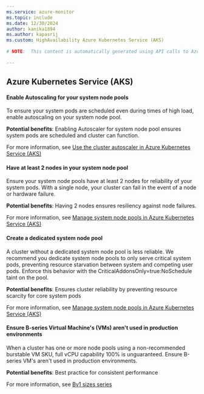 ```yaml
---
ms.service: azure-monitor
ms.topic: include
ms.date: 12/30/2024
author: kanika1894
ms.author: kapasrij
ms.custom: HighAvailability Azure Kubernetes Service (AKS)
  
# NOTE:  This content is automatically generated using API calls to Azure. Any edits made on these files will be overwritten in the next run of the script. 
  
---
```

  
## Azure Kubernetes Service (AKS)  
  
<!--70829b1a-272b-4728-b418-8f1a56432d33_begin-->

#### Enable Autoscaling for your system node pools  
  
To ensure your system pods are scheduled even during times of high load, enable autoscaling on your system node pool.  
  
**Potential benefits**: Enabling Autoscaler for system node pool ensures system pods are scheduled and cluster can function.  

For more information, see [Use the cluster autoscaler in Azure Kubernetes Service (AKS)](/azure/aks/cluster-autoscaler?tabs=azure-cli#before-you-begin)  

<!--70829b1a-272b-4728-b418-8f1a56432d33_end-->

<!--a9228ae7-4386-41be-b527-acd59fad3c79_begin-->

#### Have at least 2 nodes in your system node pool  
  
Ensure your system node pools have at least 2 nodes for reliability of your system pods. With a single node, your cluster can fail in the event of a node or hardware failure.  
  
**Potential benefits**: Having 2 nodes ensures resiliency against node failures.  

For more information, see [Manage system node pools in Azure Kubernetes Service (AKS)](/azure/aks/use-system-pools?tabs=azure-cli#system-and-user-node-pools)  

<!--a9228ae7-4386-41be-b527-acd59fad3c79_end-->

<!--f31832f1-7e87-499d-a52a-120f610aba98_begin-->

#### Create a dedicated system node pool  
  
A cluster without a dedicated system node pool is less reliable. We recommend you dedicate system node pools to only serve critical system pods, preventing resource starvation between system and competing user pods. Enforce this behavior with the CriticalAddonsOnly=true:NoSchedule taint on the pool.  
  
**Potential benefits**: Ensures cluster reliability by preventing resource scarcity for core system pods  

For more information, see [Manage system node pools in Azure Kubernetes Service (AKS)](/azure/aks/use-system-pools?tabs=azure-cli#before-you-begin)  

<!--f31832f1-7e87-499d-a52a-120f610aba98_end-->

<!--fac2ad84-1421-4dd3-8477-9d6e605392b4_begin-->

#### Ensure B-series Virtual Machine's (VMs) aren't used in production environments  
  
When a cluster has one or more node pools using a non-recommended burstable VM SKU, full vCPU capability 100% is unguaranteed. Ensure B-series VM's aren't used in production environments.  
  
**Potential benefits**: Best practice for consistent performance  

For more information, see [Bv1 sizes series](/azure/virtual-machines/sizes-b-series-burstable)  

<!--fac2ad84-1421-4dd3-8477-9d6e605392b4_end-->

<!--articleBody-->
